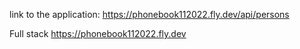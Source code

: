 link to the application: 
https://phonebook112022.fly.dev/api/persons

Full stack
https://phonebook112022.fly.dev